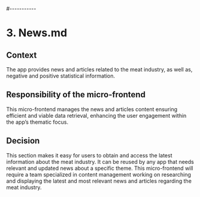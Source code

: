 #-----------
# 3. News.md

## Context
The app provides news and articles related to the meat industry, as well as, negative and positive statistical information.

## Responsibility of the micro-frontend
This micro-frontend manages the news and articles content ensuring efficient and viable data retrieval, enhancing the user engagement within the app’s thematic focus.

## Decision
This section makes it easy for users to obtain and access the latest information about the meat industry. It can be reused by any app that needs relevant and updated news about a specific theme. This micro-frontend will require a team specialized in content management working on researching and displaying the latest and most relevant news and articles regarding the meat industry.
